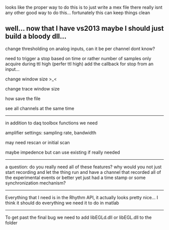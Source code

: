 looks like the proper way to do this is to just write a mex file
there really isnt any other good way to do this...
fortunately this can keep things clean

well... now that I have vs2013 maybe I should just build a bloody dll...
-----------

change thresholding on analog inputs, can it be per channel dont know?

need to trigger a stop based on time or rather number of samples
only acquire during ttl high (perfer ttl high)
	add the callback for stop from an input...

change window size >_<

change trace window size

how save the file

see all channels at the same time

_____________
in addition to daq toolbox functions we need

amplifier settings:
sampling rate, bandwidth

may need rescan or initial scan

maybe impedence but can use existing if really needed


-----
a question: do you really need all of these features?
why would you not just start recording and let the thing run and have
a channel that recorded all of the experimental events
or better yet just had a time stamp or some synchronization mechanism?


------
Everything that I need is in the Rhythm API, it actually looks pretty nice...
I think it should do everything we need it to do in matlab

----------
To get past the final bug we need to add libEGLd.dll or libEGL.dll to the folder
